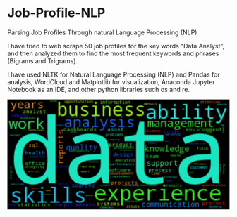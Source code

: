 # Job-Profile-NLP
Parsing Job Profiles Through natural Language Processing (NLP)

I have tried to web scrape 50 job profiles for the key words "Data Analyst", and then analyzed them to find the most frequent keywords and phrases (Bigrams and Trigrams). 

I have used NLTK for Natural Language Processing (NLP) and Pandas for analysis, WordCloud and Matplotlib for visualization, Anaconda Jupyter Notebook as an IDE, and other python libraries such  os and re.


![Parsing Job Profiles Through natural Language Processing (NLP)](https://github.com/Vaishnavi-Aswale/Job-Profile-NLP/blob/master/word_cloud_key_words.jpg)

